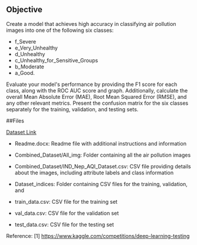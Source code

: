 ## Objective

Create a model that achieves high accuracy in classifying air pollution images into one of the following six classes:

* f\_Severe
* e\_Very_Unhealthy
* d\_Unhealthy
* c\_Unhealthy_for_Sensitive_Groups
* b\_Moderate
* a\_Good.

Evaluate your model's performance by providing the F1 score for each class, along with the ROC AUC score and graph. Additionally, calculate the overall Mean Absolute Error (MAE), Root Mean Squared Error (RMSE), and any other relevant metrics.
Present the confusion matrix for the six classes separately for the training, validation, and testing sets.

##Files

[Dataset Link](https://www.kaggle.com/datasets/adarshrouniyar/air-pollution-image-dataset-from-india-and-nepal)

* Readme.docx: Readme file with additional instructions and information
* Combined_Dataset/All_img: Folder containing all the air pollution images
* Combined_Dataset/IND_Nep_AQI_Dataset.csv: CSV file providing details about the images, including attribute labels and class information
* Dataset_indices: Folder containing CSV files for the training, validation, and 

* train_data.csv: CSV file for the training set
* val_data.csv: CSV file for the validation set
* test_data.csv: CSV file for the testing set

Reference:
[1] https://www.kaggle.com/competitions/deep-learning-testing